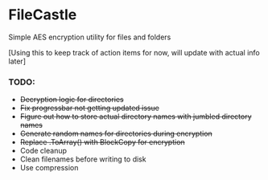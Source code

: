 # FileCastle
Simple AES encryption utility for files and folders

[Using this to keep track of action items for now, will update with actual info later]

### TODO:
- ~~Decryption logic for directories~~
- ~~Fix progressbar not getting updated issue~~
- ~~Figure out how to store actual directory names with jumbled directory names~~
- ~~Generate random names for directories during encryption~~
- ~~Replace .ToArray() with BlockCopy for encryption~~
- Code cleanup
- Clean filenames before writing to disk
- Use compression
